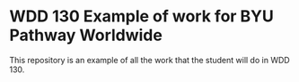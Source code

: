 # WDD 130 Example of work for BYU Pathway Worldwide
This repository is an example of all the work that the student will do in WDD 130.